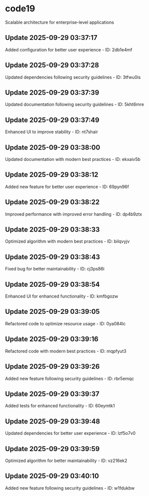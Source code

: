 # code19
Scalable architecture for enterprise-level applications

## Update 2025-09-29 03:37:17
Added configuration for better user experience - ID: 2db1e4mf


## Update 2025-09-29 03:37:28
Updated dependencies following security guidelines - ID: 3tfwu0is


## Update 2025-09-29 03:37:39
Updated documentation following security guidelines - ID: 5kht6mre


## Update 2025-09-29 03:37:49
Enhanced UI to improve stability - ID: nt7shair


## Update 2025-09-29 03:38:00
Updated documentation with modern best practices - ID: ekxaiv5b


## Update 2025-09-29 03:38:12
Added new feature for better user experience - ID: 69pyn96f


## Update 2025-09-29 03:38:22
Improved performance with improved error handling - ID: dp4b9ztx


## Update 2025-09-29 03:38:33
Optimized algorithm with modern best practices - ID: bilqvyjv


## Update 2025-09-29 03:38:43
Fixed bug for better maintainability - ID: cj3ps86i


## Update 2025-09-29 03:38:54
Enhanced UI for enhanced functionality - ID: kmfbgozw


## Update 2025-09-29 03:39:05
Refactored code to optimize resource usage - ID: 0ya084lc


## Update 2025-09-29 03:39:16
Refactored code with modern best practices - ID: mqpfyut3


## Update 2025-09-29 03:39:26
Added new feature following security guidelines - ID: rbr5emqc


## Update 2025-09-29 03:39:37
Added tests for enhanced functionality - ID: 60eymtk1


## Update 2025-09-29 03:39:48
Updated dependencies for better user experience - ID: lzf5o7v0


## Update 2025-09-29 03:39:59
Optimized algorithm for better maintainability - ID: vz216ek2


## Update 2025-09-29 03:40:10
Added new feature following security guidelines - ID: w1fdukbw

